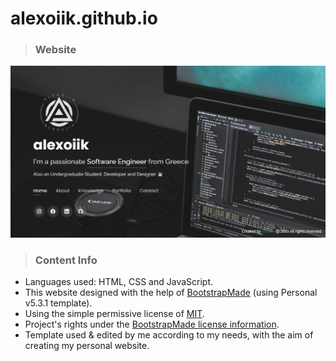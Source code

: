 # alexoiik.github.io

> ### Website

<img src="assets/img/portfolio/portfolio14-details-1.png" width="800">

> ### Content Info

- Languages used: HTML, CSS and JavaScript.
- This website designed with the help of [BootstrapMade](https://bootstrapmade.com/) (using Personal v5.3.1 template).
- Using the simple permissive license of [MIT](LICENSE).
- Project's rights under the [BootstrapMade license information](https://bootstrapmade.com/license/).
- Template used &amp; edited by me according to my needs, with the aim of creating my personal website.
